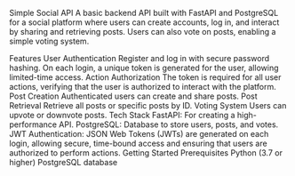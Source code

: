 Simple Social API
A basic backend API built with FastAPI and PostgreSQL for a social platform where users can create accounts, log in, and interact by sharing and retrieving posts. Users can also vote on posts, enabling a simple voting system.

Features
User Authentication
Register and log in with secure password hashing.
On each login, a unique token is generated for the user, allowing limited-time access.
Action Authorization
The token is required for all user actions, verifying that the user is authorized to interact with the platform.
Post Creation
Authenticated users can create and share posts.
Post Retrieval
Retrieve all posts or specific posts by ID.
Voting System
Users can upvote or downvote posts.
Tech Stack
FastAPI: For creating a high-performance API.
PostgreSQL: Database to store users, posts, and votes.
JWT Authentication: JSON Web Tokens (JWTs) are generated on each login, allowing secure, time-bound access and ensuring that users are authorized to perform actions.
Getting Started
Prerequisites
Python (3.7 or higher)
PostgreSQL database
